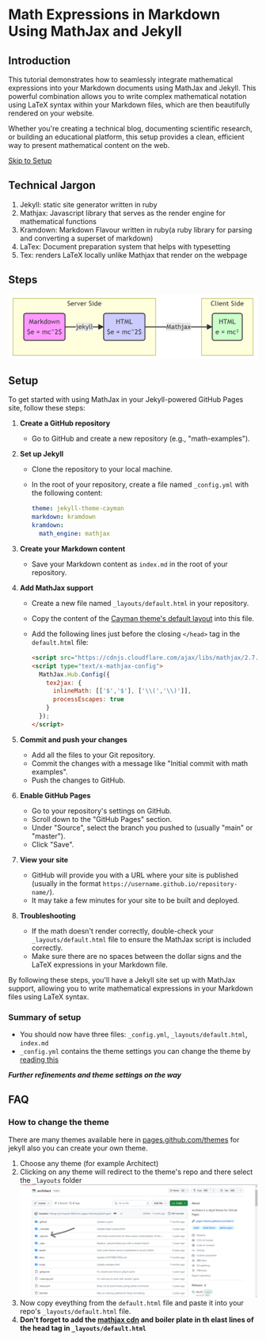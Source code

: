 # Math Expressions in Markdown Using MathJax and Jekyll

## Introduction

This tutorial demonstrates how to seamlessly integrate mathematical expressions into your Markdown documents using MathJax and Jekyll. This powerful combination allows you to write complex mathematical notation using LaTeX syntax within your Markdown files, which are then beautifully rendered on your website.

Whether you're creating a technical blog, documenting scientific research, or building an educational platform, this setup provides a clean, efficient way to present mathematical content on the web.

[Skip to Setup](#setup)

## Technical Jargon
1. Jekyll: static site generator written in ruby
2. Mathjax: Javascript library that serves as the render engine for mathematical functions
3. Kramdown: Markdown Flavour written in ruby(a ruby library for parsing and converting a superset of markdown)
4. LaTex: Document preparation system that helps with typesetting 
5. Tex: renders LaTeX locally unlike Mathjax that render on the webpage

## Steps
![# steps of rendering math equations](Images/stepstomathjax.PNG)

## Setup

To get started with using MathJax in your Jekyll-powered GitHub Pages site, follow these steps:

1. **Create a GitHub repository**
   - Go to GitHub and create a new repository (e.g., "math-examples").

2. **Set up Jekyll**
   - Clone the repository to your local machine.
   - In the root of your repository, create a file named `_config.yml` with the following content:

     ```yaml
     theme: jekyll-theme-cayman
     markdown: kramdown
     kramdown:
       math_engine: mathjax
     ```

3. **Create your Markdown content**
   - Save your Markdown content as `index.md` in the root of your repository.

4. **Add MathJax support**
   - Create a new file named `_layouts/default.html` in your repository.
   - Copy the content of the [Cayman theme's default layout](https://github.com/pages-themes/cayman/blob/master/_layouts/default.html) into this file.
   - Add the following lines just before the closing `</head>` tag in the `default.html` file:

     ```html
     <script src="https://cdnjs.cloudflare.com/ajax/libs/mathjax/2.7.0/MathJax.js?config=TeX-AMS-MML_HTMLorMML" type="text/javascript"></script>
     <script type="text/x-mathjax-config">
       MathJax.Hub.Config({
         tex2jax: {
           inlineMath: [['$','$'], ['\\(','\\)']],
           processEscapes: true
         }
       });
     </script>
     ```

5. **Commit and push your changes**
   - Add all the files to your Git repository.
   - Commit the changes with a message like "Initial commit with math examples".
   - Push the changes to GitHub.

6. **Enable GitHub Pages**
   - Go to your repository's settings on GitHub.
   - Scroll down to the "GitHub Pages" section.
   - Under "Source", select the branch you pushed to (usually "main" or "master").
   - Click "Save".

7. **View your site**
   - GitHub will provide you with a URL where your site is published (usually in the format `https://username.github.io/repository-name/`).
   - It may take a few minutes for your site to be built and deployed.

8. **Troubleshooting**
   - If the math doesn't render correctly, double-check your `_layouts/default.html` file to ensure the MathJax script is included correctly.
   - Make sure there are no spaces between the dollar signs and the LaTeX expressions in your Markdown file.

By following these steps, you'll have a Jekyll site set up with MathJax support, allowing you to write mathematical expressions in your Markdown files using LaTeX syntax.

### **Summary of setup**
- You should now have three files: `_config.yml`, `_layouts/default.html`, `index.md`
- `_config.yml` contains the theme settings you can change the theme by [reading this](https://github.com/mantejjosan/math-made-easy/edit/main/tut/README.md#how-to-change-the-theme)

***Further refinements and theme settings on the way***


## FAQ
### How to change the theme
There are many themes available here in [pages.github.com/themes](pages.github.com/themes) for jekyll also you can create your own theme.
1. Choose any theme (for example Architect)
2. Clicking on any theme will redirect to the theme's repo and there select the `_layouts` folder
![_layouts folder](Images/layoutdemo.PNG)
3. Now copy eveything from the `default.html` file and paste it into your repo's `_layouts/default.html` file.
4. **Don't forget to add the [mathjax cdn](#setup) and boiler plate in th elast lines of the head tag in `_layouts/default.html`**

